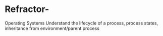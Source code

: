 # Refractor-
Operating Systems
Understand the lifecycle of a process, process states, inheritance from environment/parent process
